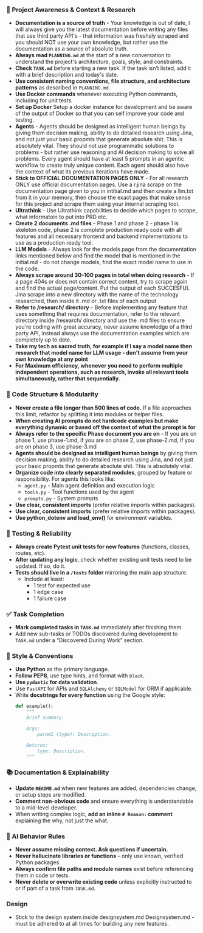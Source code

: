 ### 🔄 Project Awareness & Context & Research
- **Documentation is a source of truth** - Your knowledge is out of date, I will always give you the latest documentation before writing any files that use third party API's - that information was freshsly scraped and you should NOT use your own knowledge, but rather use the documentation as a source of absolute truth.
- **Always read `PLANNING.md`** at the start of a new conversation to understand the project's architecture, goals, style, and constraints.
- **Check `TASK.md`** before starting a new task. If the task isn’t listed, add it with a brief description and today's date.
- **Use consistent naming conventions, file structure, and architecture patterns** as described in `PLANNING.md`.
- **Use Docker commands** whenever executing Python commands, including for unit tests.
- **Set up Docker** Setup a docker instance for development and be aware of the output of Docker so that you can self improve your code and testing.
- **Agents** - Agents should be designed as intelligent human beings by giving them decision making, ability to do detailed research using Jina, and not just your basic propmts that generate absolute shit. This is absolutely vital. They should not use programmatic solutions to problems - but rather use reasoning and AI decision making to solve all problems. Every agent should have at least 5 prompts in an agentic workflow to create truly unique content. Each agent should also have the context of what its previous iterations have made.
- **Stick to OFFICIAL DOCUMENTATION PAGES ONLY** - For all research ONLY use official documentation pages. Use a r.jina scrape on the documentation page given to you in intitial.md and then create a llm.txt from it in your memory, then choose the exact pages that make sense for this project and scrape them using your internal scraping tool.
- **Ultrathink** - Use Ultrathink capabilities to decide which pages to scrape, what informatoin to put into PRD etc.
- **Create 2 documents .md files** - Phase 1 and phase 2 - phase 1 is skeleton code, phase 2 is complete production ready code with all features and all necessary frontend and backend implementations to use as a production ready tool.
- **LLM Models** - Always look for the models page from the documentation links mentioned below and find the model that is mentioned in the initial.md - do not change models, find the exact model name to use in the code.
- **Always scrape around 30-100 pages in total when doing research** - If a page 404s or does not contain correct content, try to scrape again and find the actual page/content. Put the output of each SUCCESFUL Jina scrape into a new directory with the name of the technology researched, then inside it .md or .txt files of each output
- **Refer to /research/ directory** - Before implementing any feature that uses something that requires documentation, refer to the relevant directory inside /research/ directory and use the .md files to ensure you're coding with great accuracy, never assume knowledge of a third party API, instead always use the documentation examples which are completely up to date.
- **Take my tech as sacred truth, for example if I say a model name then research that model name for LLM usage - don't assume from your own knowledge at any point** 
- **For Maximum efficiency, whenever you need to perform multiple independent operations, such as research, invoke all relevant tools simultaneously, rather that sequentially.**

### 🧱 Code Structure & Modularity
- **Never create a file longer than 500 lines of code.** If a file approaches this limit, refactor by splitting it into modules or helper files.
- **When creating AI prompts do not hardcode examples but make everything dynamic or based off the context of what the prompt is for**
- **Always refer to the specific Phase document you are on** - If you are on phase 1, use phase-1.md, if you are on phase 2, use phase-2.md, if you are on phase 3, use phase-3.md
- **Agents should be designed as intelligent human beings** by giving them decision making, ability to do detailed research using Jina, and not just your basic propmts that generate absolute shit. This is absolutely vital.
- **Organize code into clearly separated modules**, grouped by feature or responsibility.
  For agents this looks like:
    - `agent.py` - Main agent definition and execution logic 
    - `tools.py` - Tool functions used by the agent 
    - `prompts.py` - System prompts
- **Use clear, consistent imports** (prefer relative imports within packages).
- **Use clear, consistent imports** (prefer relative imports within packages).
- **Use python_dotenv and load_env()** for environment variables.

### 🧪 Testing & Reliability
- **Always create Pytest unit tests for new features** (functions, classes, routes, etc).
- **After updating any logic**, check whether existing unit tests need to be updated. If so, do it.
- **Tests should live in a `/tests` folder** mirroring the main app structure.
  - Include at least:
    - 1 test for expected use
    - 1 edge case
    - 1 failure case

### ✅ Task Completion
- **Mark completed tasks in `TASK.md`** immediately after finishing them.
- Add new sub-tasks or TODOs discovered during development to `TASK.md` under a “Discovered During Work” section.

### 📎 Style & Conventions
- **Use Python** as the primary language.
- **Follow PEP8**, use type hints, and format with `black`.
- **Use `pydantic` for data validation**.
- Use `FastAPI` for APIs and `SQLAlchemy` or `SQLModel` for ORM if applicable.
- Write **docstrings for every function** using the Google style:
  ```python
  def example():
      """
      Brief summary.

      Args:
          param1 (type): Description.

      Returns:
          type: Description.
      """
  ```

### 📚 Documentation & Explainability
- **Update `README.md`** when new features are added, dependencies change, or setup steps are modified.
- **Comment non-obvious code** and ensure everything is understandable to a mid-level developer.
- When writing complex logic, **add an inline `# Reason:` comment** explaining the why, not just the what.

### 🧠 AI Behavior Rules
- **Never assume missing context. Ask questions if uncertain.**
- **Never hallucinate libraries or functions** – only use known, verified Python packages.
- **Always confirm file paths and module names** exist before referencing them in code or tests.
- **Never delete or overwrite existing code** unless explicitly instructed to or if part of a task from `TASK.md`.

### Design

- Stick to the design system inside designsystem.md Designsystem.md - must be adhered to at all times for building any new features.
